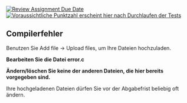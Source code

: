 [![Review Assignment Due Date](https://classroom.github.com/assets/deadline-readme-button-24ddc0f5d75046c5622901739e7c5dd533143b0c8e959d652212380cedb1ea36.svg)](https://classroom.github.com/a/JPprbc8r)
[![Voraussichtliche Punktzahl erscheint hier nach Durchlaufen der Tests](../../blob/badges/.github/badges/points.svg)](../../raw/badges/.github/badges/points.svg)

Compilerfehler
---

Benutzen Sie Add file → Upload files, um Ihre Dateien hochzuladen.

**Bearbeiten Sie die Datei error.c**

**Ändern/löschen Sie keine der anderen Dateien, die hier bereits vorgegeben sind.**

Ihre hochgeladenen Dateien dürfen Sie vor der Abgabefrist beliebig oft ändern.
